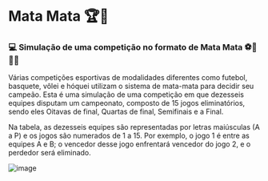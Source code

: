 # Mata Mata 🏆🥇
### 💻 Simulação de uma competição no formato de Mata Mata ⚽️🏀🏐🏒

Várias competições esportivas de modalidades diferentes como futebol, basquete, vôlei e hóquei utilizam o sistema de mata-mata para decidir seu campeão. Esta é uma simulação de uma competição em que dezesseis equipes disputam um campeonato, composto de 15 jogos eliminatórios, sendo eles Oitavas de final, Quartas de final, Semifinais e a Final.<br>

Na tabela, as dezesseis equipes são representadas por letras maiúsculas (A a P) e os jogos são numerados de 1 a 15. Por exemplo, o jogo 1  é entre as equipes A e B; o vencedor desse jogo enfrentará vencedor do jogo 2, e o perdedor será eliminado.

![image](https://github.com/user-attachments/assets/734d25f4-f190-4de6-a2da-add757a78c08)
